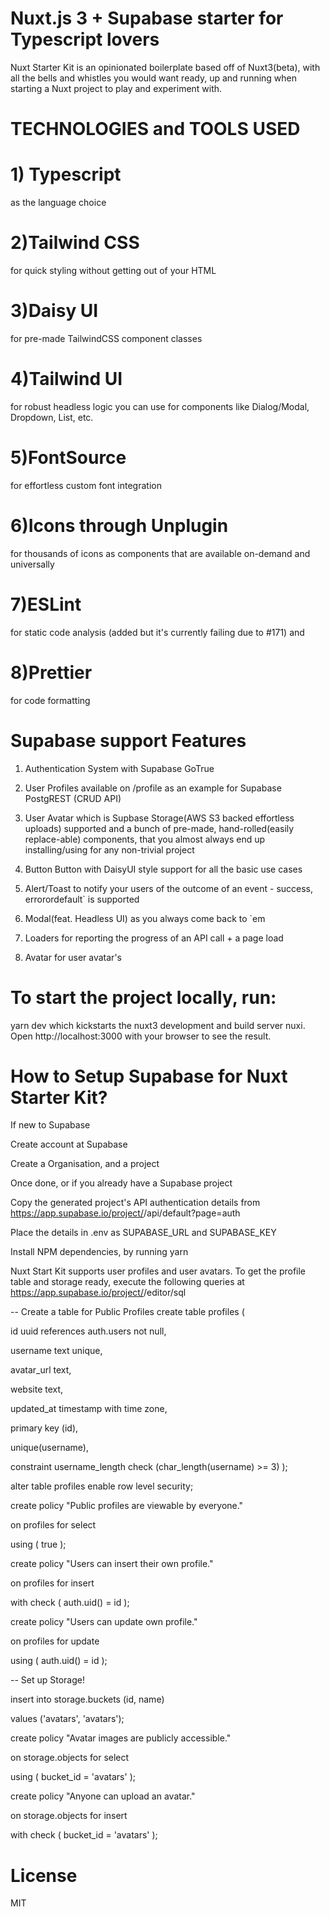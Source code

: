 
# Nuxt.js 3 + Supabase starter for Typescript lovers
Nuxt Starter Kit is an opinionated boilerplate based off of Nuxt3(beta), with all the bells and whistles you would want ready, up and running when starting a Nuxt project to play and experiment with.

# TECHNOLOGIES and TOOLS USED

 # 1) Typescript
   as the language choice

# 2)Tailwind CSS 
   for quick styling without getting out of your HTML

# 3)Daisy UI 
   for pre-made TailwindCSS component classes

# 4)Tailwind UI 
   for robust headless logic you can use for components like Dialog/Modal, Dropdown, List, etc.

# 5)FontSource 
   for effortless custom font integration

# 6)Icons through Unplugin 
 for thousands of icons as components that are available on-demand and universally

# 7)ESLint 
 for static code analysis (added but it's currently failing due to #171) and

# 8)Prettier 
 for code formatting


# Supabase support Features

1. Authentication System with Supabase GoTrue

2. User Profiles available on /profile as an example for Supabase PostgREST (CRUD API)

3. User Avatar which is Supbase Storage(AWS S3 backed effortless uploads) supported
and a bunch of pre-made, hand-rolled(easily replace-able) components, that you almost always end up installing/using for any non-trivial project

4. Button Button with DaisyUI style support for all the basic use cases

5. Alert/Toast to notify your users of the outcome of an event - success, errorordefault` is supported

6. Modal(feat. Headless UI) as you always come back to `em

7. Loaders for reporting the progress of an API call + a page load

8. Avatar for user avatar's

# To start the project locally, run:
 yarn dev
which kickstarts the nuxt3 development and build server nuxi. Open http://localhost:3000 with your browser to see the result.


# How to Setup Supabase for Nuxt Starter Kit?
If new to Supabase

Create account at Supabase

Create a Organisation, and a project

Once done, or if you already have a Supabase project

Copy the generated project's API authentication details from https://app.supabase.io/project/<your-awesome-nuxt-project>/api/default?page=auth

Place the details in .env as SUPABASE_URL and SUPABASE_KEY

Install NPM dependencies, by running yarn

Nuxt Start Kit supports user profiles and user avatars. To get the profile table and storage ready, execute the following queries at https://app.supabase.io/project/<your-awesome-nuxt-project>/editor/sql

-- Create a table for Public Profiles
create table profiles (

  id uuid references auth.users not null,
  
  username text unique,
  
  avatar_url text,
  
  website text,
  
  updated_at timestamp with time zone,

  primary key (id),
  
  unique(username),
  
  constraint username_length check (char_length(username) >= 3)
);

alter table profiles enable row level security;

create policy "Public profiles are viewable by everyone."

  on profiles for select
  
  using ( true );

create policy "Users can insert their own profile."

  on profiles for insert
  
  with check ( auth.uid() = id );

create policy "Users can update own profile."

  on profiles for update
  
  using ( auth.uid() = id );

-- Set up Storage!

insert into storage.buckets (id, name)

values ('avatars', 'avatars');

create policy "Avatar images are publicly accessible."

  on storage.objects for select
  
  using ( bucket_id = 'avatars' );

create policy "Anyone can upload an avatar."

  on storage.objects for insert
  
  with check ( bucket_id = 'avatars' );

# License
MIT
